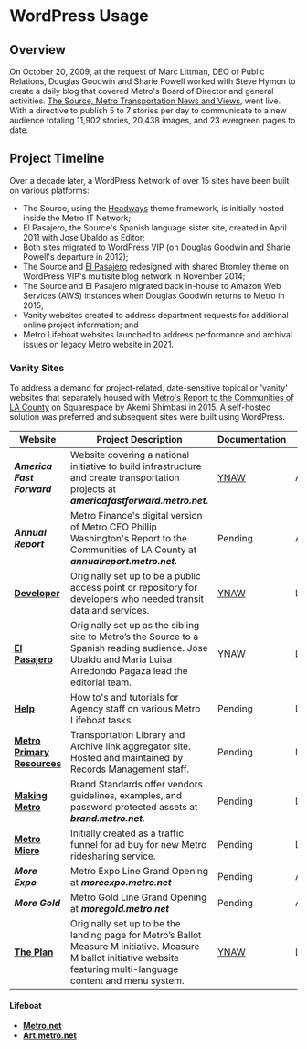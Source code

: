 # WordPress Usage
## Overview

On October 20, 2009, at the request of Marc Littman, DEO of Public Relations, Douglas Goodwin and Sharie Powell worked with Steve Hymon to create a daily blog that covered Metro's Board of Director and general activities. [The Source, Metro Transportation News and Views](https://web.archive.org/web/20091023024519/http://thesource.metro.net/), went live. With a directive to publish 5 to 7 stories per day to communicate to a new audience totaling 11,902 stories, 20,438 images, and 23 evergreen pages to date.

## Project Timeline

Over a decade later, a WordPress Network of over 15 sites have been built on various platforms:

- The Source, using the [Headways](https://headwaythemes.com/) theme framework, is initially hosted inside the Metro IT Network;
- El Pasajero, the Source's Spanish language sister site, created in April 2011 with Jose Ubaldo as Editor;
- Both sites migrated to WordPress VIP (on Douglas Goodwin and Sharie Powell's departure in 2012); 
- The Source and [El Pasajero](https://web.archive.org/web/20141218190402/http://elpasajero.metro.net/) redesigned with shared Bromley theme on WordPress VIP's multisite blog network in November 2014;
- The Source and El Pasajero migrated back in-house to Amazon Web Services (AWS) instances when Douglas Goodwin returns to Metro in 2015; 
- Vanity websites created to address department requests for additional online project information; and
- Metro Lifeboat websites launched to address performance and archival issues on legacy Metro website in 2021.

### Vanity Sites

To address a demand for project-related, date-sensitive topical or 'vanity' websites that separately housed with [Metro's Report to the Communities of LA County](http://media.metro.net/about_us/finance/images/annual_report/annual_report_fy15.pdf) on Squarespace by Akemi Shimbasi in 2015. A self-hosted solution was preferred and subsequent sites were built using WordPress.

| Website| Project Description| Documentation| Status|
--|--|--|--|
|***America Fast Forward***|Website covering a national initiative to build infrastructure and create transportation projects at ***americafastforward.metro.net.***|[YNAW](https://docs.google.com/document/d/1Axzofk8vGIUELxIwwyt0bR_vigGuRryNQzv6qFikdDc/edit?usp=sharing)|Archived|
|***Annual Report***|Metro Finance's digital version of Metro CEO Phillip Washington's Report to the Communities of LA County at ***annualreport.metro.net.***|Pending|Archived|
|[**Developer**](https://developer.metro.net)|Originally set up to be a public access point or repository for developers who needed transit data and services.|[YNAW](https://docs.google.com/document/d/1VYCE1buW6RuWFJKJ_M79b-11BIjyy55ChKiLdrDlXcs/edit?usp=sharing)|Live|
|[**El Pasajero**](https://elpasajero.metro.net)|Originally set up as the sibling site to Metro’s the Source to a Spanish reading audience. Jose Ubaldo and Maria Luisa Arredondo Pagaza lead the editorial team.|[YNAW](https://docs.google.com/document/d/1fPKG3tuRzl9HuJkMt3V2OuI5YzIrFlSvwxObMXamSow/edit?usp=sharing)|Live|
|[**Help**](https://ericm59.sg-host.com/)|How to's and tutorials for Agency staff on various Metro Lifeboat tasks.|Pending|Live|
|[**Metro Primary Resources**](https://metroprimaryresources.info)|Transportation Library and Archive link aggregator site. Hosted and maintained by Records Management staff.|Pending|Live| 
|[**Making Metro**](https://brand.metro.net)|Brand Standards offer vendors guidelines, examples, and password protected assets at ***brand.metro.net.***|Pending|Live|
|[**Metro Micro**](https://micro.metro.net)|Initially created as a traffic funnel for ad buy for new Metro ridesharing service.|Pending|Live|
|***More Expo***|Metro Expo Line Grand Opening at ***moreexpo.metro.net***|Pending|Archived|
|***More Gold***|Metro Gold Line Grand Opening at ***moregold.metro.net***|Pending|Archived|
|[**The Plan**](https://theplan.metro.net)|Originally set up to be the landing page for Metro’s Ballot Measure M initiative. Measure M ballot initiative website featuring multi-language content and menu system.|[YNAW](https://docs.google.com/document/d/1rBSSHRPD_QiKpkXLOxsr6C2JSup6gqKWrIL-A8JJTQo/edit?usp=sharing)|Live|

#### Lifeboat

- [**Metro.net**](https://metro.net)
- [**Art.metro.net**](https://art.metro.net)
